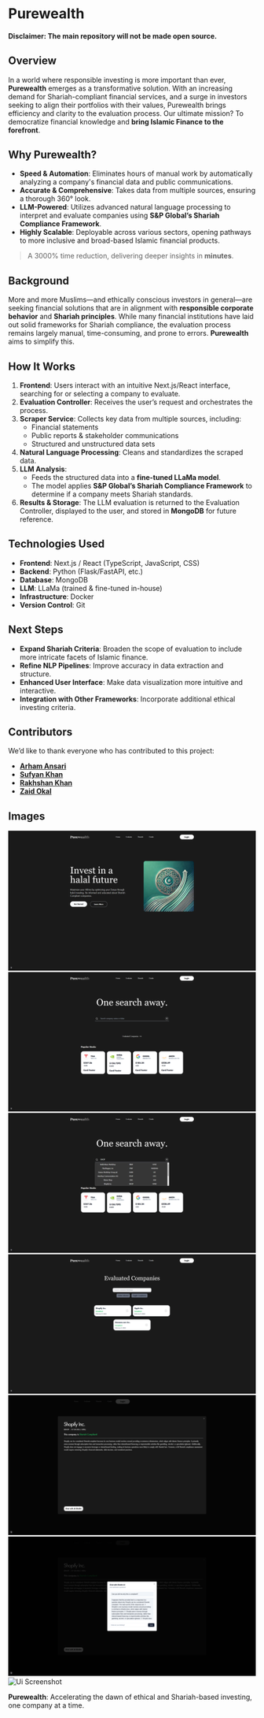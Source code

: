 # Purewealth

#### Disclaimer: The main repository will not be made open source.

## Overview

In a world where responsible investing is more important than ever, **Purewealth** emerges as a transformative solution. With an increasing demand for Shariah-compliant financial services, and a surge in investors seeking to align their portfolios with their values, Purewealth brings efficiency and clarity to the evaluation process. Our ultimate mission? To democratize financial knowledge and **bring Islamic Finance to the forefront**.

## Why Purewealth?

- **Speed & Automation**: Eliminates hours of manual work by automatically analyzing a company's financial data and public communications.
- **Accurate & Comprehensive**: Takes data from multiple sources, ensuring a thorough 360° look.
- **LLM-Powered**: Utilizes advanced natural language processing to interpret and evaluate companies using **S&P Global’s Shariah Compliance Framework**.
- **Highly Scalable**: Deployable across various sectors, opening pathways to more inclusive and broad-based Islamic financial products.

> A 3000% time reduction, delivering deeper insights in **minutes**.

## Background

More and more Muslims—and ethically conscious investors in general—are seeking financial solutions that are in alignment with **responsible corporate behavior** and **Shariah principles**. While many financial institutions have laid out solid frameworks for Shariah compliance, the evaluation process remains largely manual, time-consuming, and prone to errors. **Purewealth** aims to simplify this.

## How It Works

1. **Frontend**: Users interact with an intuitive Next.js/React interface, searching for or selecting a company to evaluate.
2. **Evaluation Controller**: Receives the user’s request and orchestrates the process.
3. **Scraper Service**: Collects key data from multiple sources, including:
   - Financial statements
   - Public reports & stakeholder communications
   - Structured and unstructured data sets
4. **Natural Language Processing**: Cleans and standardizes the scraped data.
5. **LLM Analysis**:
   - Feeds the structured data into a **fine-tuned LLaMa model**.
   - The model applies **S&P Global’s Shariah Compliance Framework** to determine if a company meets Shariah standards.
6. **Results & Storage**: The LLM evaluation is returned to the Evaluation Controller, displayed to the user, and stored in **MongoDB** for future reference.

## Technologies Used

- **Frontend**: Next.js / React (TypeScript, JavaScript, CSS)
- **Backend**: Python (Flask/FastAPI, etc.)
- **Database**: MongoDB
- **LLM**: LLaMa (trained & fine-tuned in-house)
- **Infrastructure**: Docker
- **Version Control**: Git

## Next Steps

- **Expand Shariah Criteria**: Broaden the scope of evaluation to include more intricate facets of Islamic finance.
- **Refine NLP Pipelines**: Improve accuracy in data extraction and structure.
- **Enhanced User Interface**: Make data visualization more intuitive and interactive.
- **Integration with Other Frameworks**: Incorporate additional ethical investing criteria.

## Contributors

We’d like to thank everyone who has contributed to this project:

- [**Arham Ansari**](#)
- [**Sufyan Khan**](#)
- [**Rakhshan Khan**](#)
- [**Zaid Okal**](#)

## Images

![Ui Screenshot](Screenshots/1.png)
![Ui Screenshot](Screenshots/2.png)
![Ui Screenshot](Screenshots/3.png)
![Ui Screenshot](Screenshots/4.png)
![Ui Screenshot](Screenshots/5.png)
![Ui Screenshot](Screenshots/6.png)
![Ui Screenshot](Screenshots/7.png)

**Purewealth**: Accelerating the dawn of ethical and Shariah-based investing, one company at a time.
